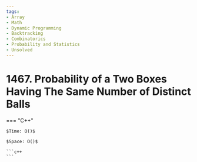 ```yaml
---
tags:
- Array
- Math
- Dynamic Programming
- Backtracking
- Combinatorics
- Probability and Statistics
- Unsolved
---
```



# 1467. Probability of a Two Boxes Having The Same Number of Distinct Balls

=== "C++"

    $Time: O()$

    $Space: O()$

    ```c++
    ```